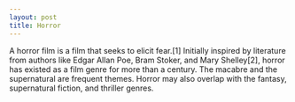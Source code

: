 ```yaml
---
layout: post
title: Horror
---
```


A horror film is a film that seeks to elicit fear.[1] Initially inspired by literature from authors like Edgar Allan Poe, Bram Stoker, and Mary Shelley[2], horror has existed as a film genre for more than a century. The macabre and the supernatural are frequent themes. Horror may also overlap with the fantasy, supernatural fiction, and thriller genres.
